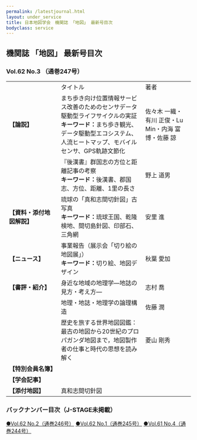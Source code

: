 ```yaml
---
permalink: /latestjournal.html
layout: under_service
title: 日本地図学会　機関誌 「地図」 最新号目次
bodyclass: service
---
```



## 機関誌 「地図」 最新号目次
### Vol.62 No.3 （通巻247号）

<div class="table-responsive">
  <table class="table latestjournal-table">
    <tr>
      <td></td>
      <td class="text-center">タイトル</td>
      <td class="text-center">著者</td>
    </tr>
    <tr>
      <td style="white-space: nowrap;"><b>【論説】</b></td>
      <td>まち歩き向け位置情報サービス改善のためのセンサデータ駆動型ライフサイクルの実証<br><b>キーワード：</b>まち歩き観光、データ駆動型エコシステム、人流ヒートマップ、モバイルセンサ、GPS軌跡文節化</td>
      <td>佐々木 一織・有川 正俊・Lu Min・内海 富博・佐藤 諒</td>
    </tr>
    <tr class="bg-grey">
      <td><b></b></td>
      <td>『後漢書』群国志の方位と距離記事の考察<br><b>キーワード：</b>後漢書、郡国志、方位、距離、1里の長さ</td>
      <td>野上 道男</td>
    </tr>
    <tr>
      <td><b>【資料・添付地図解説】</b></td>
      <td>琉球の「真和志間切針図」古写真<br><b>キーワード：</b>琉球王国、乾隆検地、間切島針図、印部石、三角網</td>
      <td>安里 進</td>
    </tr>
    <tr class="bg-grey">
      <td><b>【ニュース】</b></td>
      <td>事業報告（展示会「切り絵の地図展」）<br><b>キーワード：</b>切り絵、地図デザイン</td>
      <td>秋葉 愛加</td>
    </tr>
    <tr>
      <td style="white-space: nowrap;"><b>【書評・紹介】</b></td>
      <td>身近な地域の地理学―地誌の見方・考え方―</td>
      <td>志村 喬</td>
    </tr>
    <tr class="bg-grey">
      <td><b></b></td>
      <td>地理・地誌・地理学の論理構造</td>
      <td>佐藤 潤</td>
    </tr>
    <tr>
      <td><b></b></td>
      <td>歴史を旅する世界地図図鑑：最古の地図から20世紀のプロパガンダ地図まで，地図製作者の仕事と時代の思想を読み解く</td>
      <td>菱山 剛秀</td>
    </tr>
    <tr class="bg-grey">
      <td><b>【特別会員名簿】</b></td>
      <td colspan="2"></td>
    </tr>
    <tr>
      <td><b>【学会記事】</b></td>
      <td colspan="2"></td>
    </tr>
    <tr class="bg-grey">
      <td><b>【添付地図】</b></td>
      <td colspan="2">真和志間切針図</td>
    </tr>
  </table>
</div>


### バックナンバー目次（J-STAGE未掲載）

<div class="latestjournal-backnumber">
  <p>
    <a href="{{'/archive/file/contents/contents246.pdf' | relative_url}}">●Vol.62 No.2（通巻246号）</a>
    <a href="{{'/archive/file/contents/contents245.pdf' | relative_url}}">●Vol.62 No.1（通巻245号）</a>
    <a href="{{'/archive/file/contents/contents244.pdf' | relative_url}}">●Vol.61 No.4（通巻244号）</a>
  </p>
</div>
